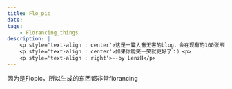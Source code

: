 ```yaml
---
title: Flo_pic
date: 
tags: 
    - Florancing_things
description: |
    <p style='text-align : center'>这是一篇人畜无害的blog，会在现有的100张弔图里随机选取一张。</p>
    <p style='text-align : center'>如果你能笑一笑就更好了：）<p>
    <p style='text-align : right'>--by LenzH</p>
---
```

因为是Flopic，所以生成的东西都非常florancing

<Script language="JavaScript">
var rand = Math.floor(Math.random()*100);
rand+=1;
document.write('<img src="/./images/Flopic/flo'+ rand + '.jpg" />');
</Script>


